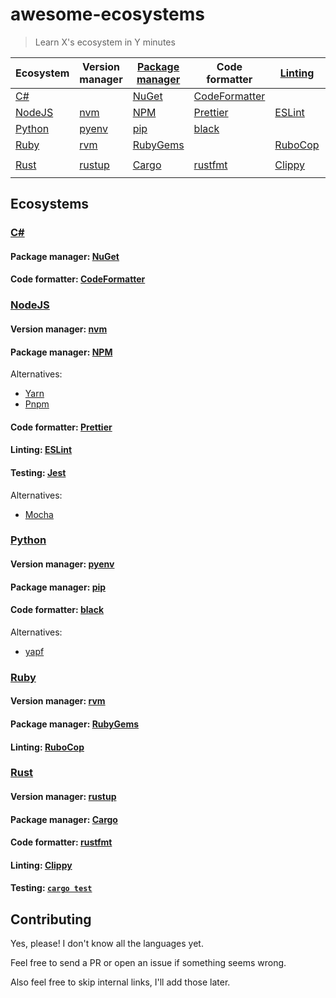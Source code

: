 # awesome-ecosystems

> Learn X's ecosystem in Y minutes

<!-- ecosystems sorted by name -->
<!-- tools sorted by the order they're usually encountered in in development process -->

| Ecosystem | Version manager | [Package manager] | Code formatter  | [Linting] | [Testing]      |
| --------- | --------------- | ----------------- | --------------- | --------- | -------------- |
| [C#]      |                 | [NuGet]           | [CodeFormatter] |           |                |
| [NodeJS]  | [nvm]           | [NPM]             | [Prettier]      | [ESLint]  | [Jest]         |
| [Python]  | [pyenv]         | [pip]             | [black]         |           |                |
| [Ruby]    | [rvm]           | [RubyGems]        |                 | [RuboCop] |                |
| [Rust]    | [rustup]        | [Cargo]           | [rustfmt]       | [Clippy]  | [`cargo test`] |

<!-- see also https://en.wikipedia.org/wiki/Programming_tool -->

<!-- [Version manager]: is there an article that explains what a version manager is and why they're useful? -->
[Package manager]: https://en.wikipedia.org/wiki/Package_manager
<!-- [Code formatter]: is there an article specifically about tools that automatically rewrite source code? -->
[Linting]: https://en.wikipedia.org/wiki/Lint_(software)
[Testing]: https://en.wikipedia.org/wiki/Test_automation

## Ecosystems


### [C#](https://docs.microsoft.com/en-us/dotnet/csharp/)
[C#]: #c

#### Package manager: [NuGet](https://www.nuget.org/)
[NuGet]: #package-manager-nuget

#### Code formatter: [CodeFormatter](https://github.com/dotnet/codeformatter)
[CodeFormatter]: #code-formatter-codeformatter


### [NodeJS](https://nodejs.org/en/)
[NodeJS]: #nodejs

#### Version manager: [nvm](https://github.com/nvm-sh/nvm)
[nvm]: #version-manager-nvm

#### Package manager: [NPM](https://www.npmjs.com/)
[NPM]: #package-manager-npm

Alternatives:
 - [Yarn](https://yarnpkg.com/)
 - [Pnpm](https://pnpm.js.org/)

#### Code formatter: [Prettier](https://prettier.io)
[Prettier]: #code-formatter-prettier

#### Linting: [ESLint](https://eslint.org/)
[ESLint]: #linting-eslint

#### Testing: [Jest](https://jestjs.io/)
[Jest]: #testing-jest

Alternatives:
 - [Mocha](https://mochajs.org/)


### [Python](https://www.python.org/)
[Python]: #python

#### Version manager: [pyenv](https://github.com/pyenv/pyenv)
[pyenv]: #version-manager-pyenv

#### Package manager: [pip](https://pypi.org/project/pip/)
[pip]: #package-manager-pip

#### Code formatter: [black](https://github.com/psf/black)
[black]: #code-formatter-black

Alternatives:
 - [yapf](https://github.com/google/yapf)


### [Ruby](https://www.ruby-lang.org/en/)
[Ruby]: #ruby

#### Version manager: [rvm](https://rvm.io/)
[rvm]: #version-manager-rvm

#### Package manager: [RubyGems](https://rubygems.org/)
[RubyGems]: #package-manager-rubygems

#### Linting: [RuboCop](https://rubocop.org/)
[RuboCop]: #linting-rubocop


### [Rust](https://www.rust-lang.org/)
[Rust]: #rust

#### Version manager: [rustup](https://rustup.rs/)
[rustup]: #version-manager-rustup

#### Package manager: [Cargo](https://doc.rust-lang.org/stable/cargo/)
[Cargo]: #package-manager-cargo

#### Code formatter: [rustfmt](https://github.com/rust-lang/rustfmt)
[rustfmt]: #code-formatter-rustfmt

#### Linting: [Clippy](https://github.com/rust-lang/rust-clippy)
[Clippy]: #linting-clippy

#### Testing: [`cargo test`](https://doc.rust-lang.org/cargo/guide/tests.html)
[`cargo test`]: #testing-cargo-test


## Contributing

Yes, please! I don't know all the languages yet.

Feel free to send a PR or open an issue if something seems wrong.

Also feel free to skip internal links, I'll add those later.
